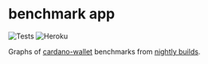 # benchmark app
![Tests](https://github.com/piotr-iohk/benchmark_app/workflows/Tests/badge.svg)
![Heroku](https://heroku-badge.herokuapp.com/?app=cardano-wallet-benchmarks)

Graphs of [cardano-wallet](https://github.com/input-output-hk/cardano-wallet) benchmarks from [nightly builds](https://buildkite.com/input-output-hk/cardano-wallet-nightly).
